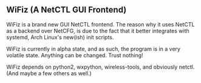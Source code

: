 ## WiFiz (A NetCTL GUI Frontend)

WiFiz is a brand new GUI NetCTL frontend. The reason why it uses NetCTL 
as a 
backend over NetCFG, is due to the fact that it better integrates with 
systemd, 
Arch Linux's new(ish) init scripts.

WiFiz is currently in alpha state, and as such, the program is in a very volatile state. Anything can be changed. Trust nothing!

WiFiz depends on python2, wxpython, 
wireless-tools, and obviously netctl. (And maybe a few others as well.) 


